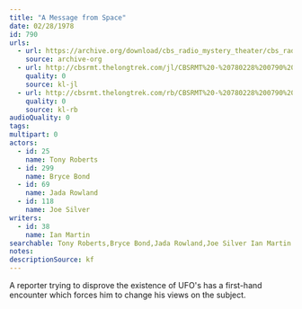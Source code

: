 ```yaml
---
title: "A Message from Space"
date: 02/28/1978
id: 790
urls: 
  - url: https://archive.org/download/cbs_radio_mystery_theater/cbs_radio_mystery_theater-0751-0800.zip/cbs_radio_mystery_theater-0751-0800%2Fcbsrmt_0790_a_message_from_space.mp3
    source: archive-org
  - url: http://cbsrmt.thelongtrek.com/jl/CBSRMT%20-%20780228%200790%20A%20Message%20From%20Space_jl.mp3
    quality: 0
    source: kl-jl
  - url: http://cbsrmt.thelongtrek.com/rb/CBSRMT%20-%20780228%200790%20A%20Message%20From%20Space_WLNH-FM__rb.mp3
    quality: 0
    source: kl-rb
audioQuality: 0
tags: 
multipart: 0
actors:  
  - id: 25
    name: Tony Roberts  
  - id: 299
    name: Bryce Bond  
  - id: 69
    name: Jada Rowland  
  - id: 118
    name: Joe Silver
writers:  
  - id: 38
    name: Ian Martin
searchable: Tony Roberts,Bryce Bond,Jada Rowland,Joe Silver Ian Martin
notes: 
descriptionSource: kf
---
```

A reporter trying to disprove the existence of UFO's has a first-hand encounter which forces him to change his views on the subject.